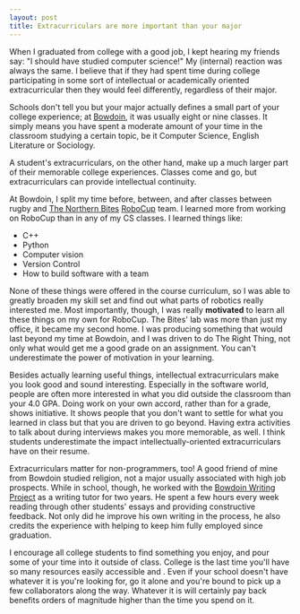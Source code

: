 ```yaml
---
layout: post
title: Extracurriculars are more important than your major
---
```


When I graduated from college with a good job, I kept hearing my friends say: "I should have studied computer science!" My (internal) reaction was always the same. I believe that if they had spent time during college participating in some sort of intellectual or academically oriented extracurricular then they would feel differently, regardless of their major.

Schools don't tell you but your major actually defines a small part of your college experience; at [Bowdoin](bowdoin), it was usually eight or nine classes. It simply means you have spent a moderate amount of your time in the classroom studying a certain topic, be it Computer Science, English Literature or Sociology.

A student's extracurriculars, on the other hand, make up a much larger part of their memorable college experiences. Classes come and go, but extracurriculars can provide intellectual continuity.

At Bowdoin, I split my time before, between, and after classes between rugby and [The Northern Bites](nbites) [RoboCup](robocup) team. I learned more from working on RoboCup than in any of my CS classes. I learned things like:

- C++
- Python
- Computer vision
- Version Control
- How to build software with a team

None of these things were offered in the course curriculum, so I was able to greatly broaden my skill set and find out what parts of robotics really interested me. Most importantly, though, I was really **motivated** to learn all these things on my own for RoboCup. The Bites' lab was more than just my office, it became my second home. I was producing something that would last beyond my time at Bowdoin, and I was driven to do The Right Thing, not only what would get me a good grade on an assignment. You can't underestimate the power of motivation in your learning.

Besides actually learning useful things, intellectual extracurriculars make you look good and sound interesting. Especially in the software world, people are often more interested in what you did outside the classroom than your 4.0 GPA. Doing work on your own accord, rather than for a grade, shows initiative. It shows people that you don't want to settle for what you learned in class but that you are driven to go beyond. Having extra activities to talk about during interviews makes you more memorable, as well. I think students underestimate the impact intellectually-oriented extracurriculars have on their resume.

Extracurriculars matter for non-programmers, too! A good friend of mine from Bowdoin studied religion, not a major usually associated with high job prospects. While in school, though, he worked with the [Bowdoin Writing Project](writing_project) as a writing tutor for two years. He spent a few hours every week reading through other students' essays and providing constructive feedback. Not only did he improve his own writing in the process, he also credits the experience with helping to keep him fully employed since graduation.

I encourage all college students to find something you enjoy, and pour some of your time into it outside of class. College is the last time you'll have so many resources easily accessible and . Even if your school doesn't have whatever it is you're looking for, go it alone and you're bound to pick up a few collaborators along the way. Whatever it is will certainly pay back benefits orders of magnitude higher than the time you spend on it.

[bowdoin]: http://bowdoin.edu
[nbites]: http://robocup.bowdoin.edu
[robocup]: http://robocup.org
[writing_project]: http://www.bowdoin.edu/writing-project

